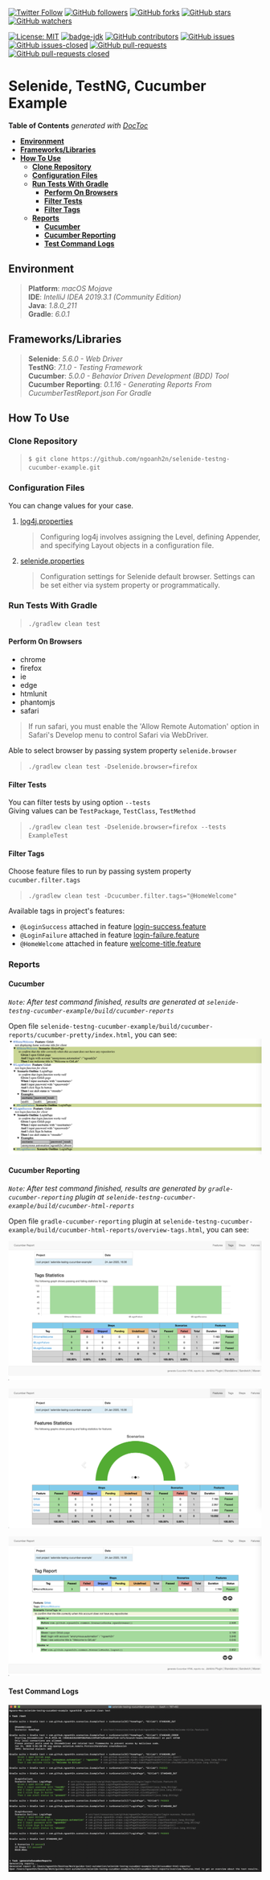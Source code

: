 [![Twitter Follow](https://img.shields.io/twitter/follow/ngoanh2n.svg?style=social)](https://twitter.com/ngoanh2n)
[![GitHub followers](https://img.shields.io/github/followers/ngoanh2n.svg?style=social&label=Follow&maxAge=2592000)](https://github.com/ngoanh2n?tab=followers)
[![GitHub forks](https://img.shields.io/github/forks/ngoanh2n/selenide-testng-cucumber-example.svg?style=social&label=Fork&maxAge=2592000)](https://github.com/ngoanh2n/selenide-testng-cucumber-example/network/)
[![GitHub stars](https://img.shields.io/github/stars/ngoanh2n/selenide-testng-cucumber-example.svg?style=social&label=Star&maxAge=2592000)](https://github.com/ngoanh2n/selenide-testng-cucumber-example/stargazers/)
[![GitHub watchers](https://img.shields.io/github/watchers/ngoanh2n/selenide-testng-cucumber-example.svg?style=social&label=Watch&maxAge=2592000)](https://github.com/ngoanh2n/selenide-testng-cucumber-example/watchers/)

[![License: MIT](https://img.shields.io/badge/License-MIT-blueviolet.svg)](https://opensource.org/licenses/MIT)
[![badge-jdk](https://img.shields.io/badge/jdk-8-blue.svg)](http://www.oracle.com/technetwork/java/javase/downloads/index.html)
[![GitHub contributors](https://img.shields.io/github/contributors/ngoanh2n/selenide-testng-cucumber-example.svg)](https://github.com/ngoanh2n/selenide-testng-cucumber-example/graphs/contributors/)
[![GitHub issues](https://img.shields.io/github/issues/ngoanh2n/selenide-testng-cucumber-example.svg)](https://github.com/ngoanh2n/selenide-testng-cucumber-example/issues/)
[![GitHub issues-closed](https://img.shields.io/github/issues-closed/ngoanh2n/selenide-testng-cucumber-example.svg)](https://github.com/ngoanh2n/selenide-testng-cucumber-example/issues?q=is%3Aissue+is%3Aclosed)
[![GitHub pull-requests](https://img.shields.io/github/issues-pr/ngoanh2n/selenide-testng-cucumber-example.svg)](https://github.com/ngoanh2n/selenide-testng-cucumber-example/pulls/)
[![GitHub pull-requests closed](https://img.shields.io/github/issues-pr-closed/ngoanh2n/selenide-testng-cucumber-example.svg)](https://github.com/ngoanh2n/selenide-testng-cucumber-example/pulls?q=is%3Apulls+is%3Aclosed)

# Selenide, TestNG, Cucumber Example

<!-- START doctoc generated TOC please keep comment here to allow auto update -->
<!-- DON'T EDIT THIS SECTION, INSTEAD RE-RUN doctoc TO UPDATE -->
**Table of Contents**  *generated with [DocToc](https://github.com/thlorenz/doctoc)*

- [**Environment**](#environment)
- [**Frameworks/Libraries**](#frameworkslibraries)
- [**How To Use**](#how-to-use)
  - [**Clone Repository**](#clone-repository)
  - [**Configuration Files**](#configuration-files)
  - [**Run Tests With Gradle**](#run-tests-with-gradle)
    - [**Perform On Browsers**](#perform-on-browsers)
    - [**Filter Tests**](#filter-tests)
    - [**Filter Tags**](#filter-tags)
  - [**Reports**](#reports)
    - [**Cucumber**](#cucumber)
    - [**Cucumber Reporting**](#cucumber-reporting)
    - [**Test Command Logs**](#test-command-logs)

<!-- END doctoc generated TOC please keep comment here to allow auto update -->

## **Environment**
> **Platform**: <em>macOS Mojave</em><br/>
> **IDE**: <em>IntelliJ IDEA 2019.3.1 (Community Edition)</em><br/>
> **Java**: <em>1.8.0_211</em><br/>
> **Gradle**: <em>6.0.1</em><br/>

## **Frameworks/Libraries**
> **Selenide**: <em>5.6.0 - Web Driver</em><br/>
> **TestNG**: <em>7.1.0 - Testing Framework</em><br/>
> **Cucumber**: <em>5.0.0 - Behavior Driven Development (BDD) Tool</em><br/>
> **Cucumber Reporting**: <em>0.1.16 - Generating Reports From CucumberTestReport.json For Gradle</em><br/>

## **How To Use**
### **Clone Repository**
> `$ git clone https://github.com/ngoanh2n/selenide-testng-cucumber-example.git`

### **Configuration Files**
You can change values for your case.

1. [log4j.properties](src/test/resources/log4j.properties)<br/>
    > Configuring log4j involves assigning the Level, defining Appender, and specifying Layout objects in a configuration file.
2. [selenide.properties](src/test/resources/selenide.properties)<br/>
    > Configuration settings for Selenide default browser. Settings can be set either via system property or programmatically.

### **Run Tests With Gradle**
> `./gradlew clean test`<br/>

#### **Perform On Browsers**
- chrome
- firefox
- ie
- edge
- htmlunit
- phantomjs
- safari

> If run safari, you must enable the 'Allow Remote Automation' option in Safari's Develop menu to control Safari via WebDriver.

Able to select browser by passing system property `selenide.browser`<br/>
> `./gradlew clean test -Dselenide.browser=firefox`

#### **Filter Tests**
You can filter tests by using option `--tests`<br/>
Giving values can be `TestPackage`, `TestClass`, `TestMethod`
> `./gradlew clean test -Dselenide.browser=firefox --tests ExampleTest`

#### **Filter Tags**
Choose feature files to run by passing system property `cucumber.filter.tags`<br/>
> `./gradlew clean test -Dcucumber.filter.tags="@HomeWelcome"`<br/>

Available tags in project's features:
- `@LoginSuccess` attached in feature [login-success.feature](src/test/resources/com/github/ngoanh2n/features/login/login-success.feature)
- `@LoginFailure` attached in feature [login-failure.feature](src/test/resources/com/github/ngoanh2n/features/login/login-failure.feature)
- `@HomeWelcome` attached in feature [welcome-title.feature](src/test/resources/com/github/ngoanh2n/features/home/welcome-title.feature)

### **Reports**
#### **Cucumber**
<em>`Note`: After test command finished, results are generated at `selenide-testng-cucumber-example/build/cucumber-reports`</em><br/>

Open file `selenide-testng-cucumber-example/build/cucumber-reports/cucumber-pretty/index.html`, you can see:<br/>
![](images/cucumber-reports.png?raw=true)

#### **Cucumber Reporting**
<em>`Note`: After test command finished, results are generated by `gradle-cucumber-reporting` plugin at `selenide-testng-cucumber-example/build/cucumber-html-reports`</em><br/>

Open file `gradle-cucumber-reporting` plugin at `selenide-testng-cucumber-example/build/cucumber-html-reports/overview-tags.html`, you can see:<br/>

![](images/cucumber-html-reports-tags.png?raw=true)<br/>

![](images/cucumber-html-reports-features.png?raw=true)<br/>

![](images/cucumber-html-reports-tag-details.png?raw=true)<br/>

#### **Test Command Logs**
![](images/cucumber-test-command-logs.png?raw=true)<br/>

